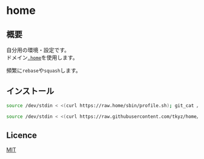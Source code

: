 # home

## 概要

自分用の環境・設定です。<br>
ドメイン[`.home`](https://icannwiki.org/.home)を使用します。

頻繁に`rebase`や`squash`します。

## インストール

```bash
source /dev/stdin < <(curl https://raw.home/sbin/profile.sh); git_cat /sbin/install.sh | bash
```
<!--
```bash
source /dev/stdin < <(curl https://raw.tkyz.jp/sbin/profile.sh); git_cat /sbin/install.sh | bash
```
-->
```bash
source /dev/stdin < <(curl https://raw.githubusercontent.com/tkyz/home/master/sbin/profile.sh); git_cat /sbin/install.sh | bash
```

## Licence

[MIT](./LICENSE)
